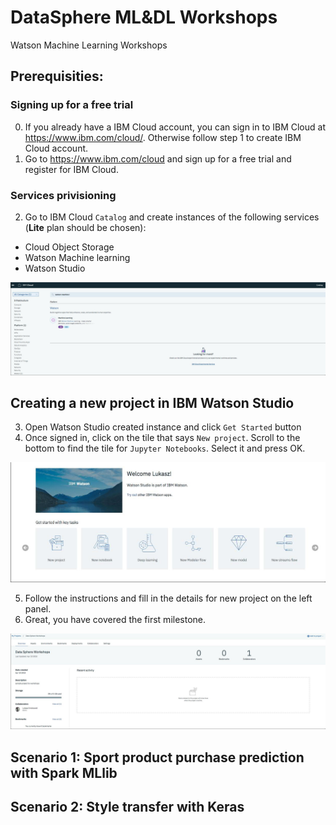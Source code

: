# DataSphere ML&DL Workshops
Watson Machine Learning Workshops

## Prerequisities:

### Signing up for a free trial

0. If you already have a IBM Cloud account, you can sign in to IBM Cloud at https://www.ibm.com/cloud/. Otherwise follow step 1 to create IBM Cloud account.
1. Go to https://www.ibm.com/cloud and sign up for a free trial and register for IBM Cloud.

### Services privisioning
2. Go to IBM Cloud `Catalog` and create instances of the following services (**Lite** plan should be chosen):
  - Cloud Object Storage
  - Watson Machine learning
  - Watson Studio

![catalog_view](images/catalog.jpg)


## Creating a new project in IBM Watson Studio
3. Open Watson Studio created instance and click `Get Started` button
4. Once signed in, click on the tile that says `New project`. Scroll to the bottom to find the tile for `Jupyter Notebooks`. Select it and press OK.

![welcome_page](images/ws_welcome.jpg)

5. Follow the instructions and fill in the details for new project  on the left panel.
6. Great, you have covered the first milestone.

![project_view](images/project.jpg)


## Scenario 1: Sport product purchase prediction with Spark MLlib


## Scenario 2: Style transfer with Keras
